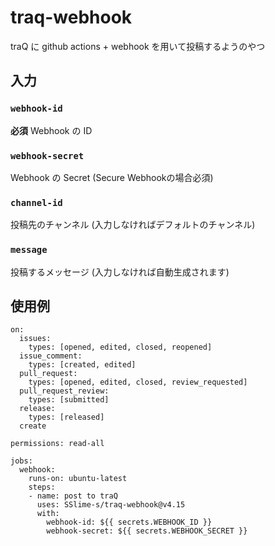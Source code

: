 # traq-webhook
traQ に github actions +  webhook を用いて投稿するようのやつ
## 入力
### `webhook-id`
**必須** Webhook の ID
### `webhook-secret`
Webhook の Secret (Secure Webhookの場合必須)
### `channel-id`
投稿先のチャンネル (入力しなければデフォルトのチャンネル)

### `message`
投稿するメッセージ (入力しなければ自動生成されます)

## 使用例
```
on:
  issues:
    types: [opened, edited, closed, reopened]
  issue_comment:
    types: [created, edited]
  pull_request:
    types: [opened, edited, closed, review_requested]
  pull_request_review:
    types: [submitted]
  release:
    types: [released]
  create

permissions: read-all

jobs:
  webhook:
    runs-on: ubuntu-latest
    steps:
    - name: post to traQ
      uses: SSlime-s/traq-webhook@v4.15
      with:
        webhook-id: ${{ secrets.WEBHOOK_ID }}
        webhook-secret: ${{ secrets.WEBHOOK_SECRET }}
```
